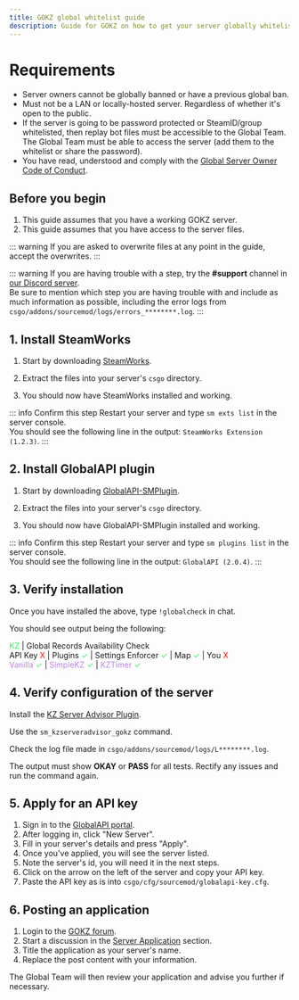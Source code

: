 ```yaml
---
title: GOKZ global whitelist guide
description: Guide for GOKZ on how to get your server globally whitelisted
---
```


# Requirements

- Server owners cannot be globally banned or have a previous global ban.
- Must not be a LAN or locally-hosted server. Regardless of whether it's open to the public.
- If the server is going to be password protected or SteamID/group whitelisted, then replay bot files must be accessible to the Global Team. The Global Team must be able to access the server (add them to the whitelist or share the password).
- You have read, understood and comply with the [Global Server Owner Code of Conduct](https://forum.gokz.org/p/server-rules).

## Before you begin

1. This guide assumes that you have a working GOKZ server.
2. This guide assumes that you have access to the server files.

::: warning
If you are asked to overwrite files at any point in the guide, accept the overwrites.
:::

::: warning
If you are having trouble with a step, try the **#support** channel in [our Discord server](https://discord.gg/csgokz).
<br>Be sure to mention which step you are having trouble with and include as much information as possible, including the error logs from `csgo/addons/sourcemod/logs/errors_********.log`.
:::

## 1. Install SteamWorks

1. Start by downloading [SteamWorks](http://users.alliedmods.net/~kyles/builds/SteamWorks).

2. Extract the files into your server's `csgo` directory.

3. You should now have SteamWorks installed and working.

::: info Confirm this step
Restart your server and type `sm exts list` in the server console.
<br>You should see the following line in the output: `SteamWorks Extension (1.2.3)`.
:::

## 2. Install GlobalAPI plugin

1. Start by downloading [GlobalAPI-SMPlugin](https://bitbucket.org/kztimerglobalteam/globalapi-smplugin/downloads).

2. Extract the files into your server's `csgo` directory.

3. You should now have GlobalAPI-SMPlugin installed and working.

::: info Confirm this step
Restart your server and type `sm plugins list` in the server console.
<br>You should see the following line in the output: `GlobalAPI (2.0.4)`.
:::

## 3. Verify installation

Once you have installed the above, type `!globalcheck` in chat.

You should see output being the following:

<span style="color: #36EE56">KZ</span> | Global Records Availability Check<br>
API Key <span style="color: #FF0B00">X</span> |
Plugins <span style="color: #36EE56">✓</span> |
Settings Enforcer <span style="color: #36EE56">✓</span> |
Map <span style="color: #36EE56">✓</span> |
You <span style="color: #FF0B00">X</span><br>
<span style="color: #BA83E9">Vanilla</span> <span style="color: #36EE56">✓</span> |
<span style="color: #BA83E9">SimpleKZ</span> <span style="color: #36EE56">✓</span> |
<span style="color: #BA83E9">KZTimer</span> <span style="color: #36EE56">✓</span>

## 4. Verify configuration of the server

Install the [KZ Server Advisor Plugin](https://bitbucket.org/kztimerglobalteam/kzserveradvisor).

Use the `sm_kzserveradvisor_gokz` command.

Check the log file made in `csgo/addons/sourcemod/logs/L********.log`.

The output must show **OKAY** or **PASS** for all tests.
Rectify any issues and run the command again.

## 5. Apply for an API key

1. Sign in to the [GlobalAPI portal](https://portal.global-api.com/dashboard/servers/owned).
2. After logging in, click "New Server".
3. Fill in your server's details and press "Apply".
4. Once you've applied, you will see the server listed.
5. Note the server's id, you will need it in the next steps.
6. Click on the arrow on the left of the server and copy your API key.
7. Paste the API key as is into `csgo/cfg/sourcemod/globalapi-key.cfg`.

## 6. Posting an application

1. Login to the [GOKZ forum](https://forum.gokz.org/login).
2. Start a discussion in the [Server Application](https://forum.gokz.org/t/ss-application) section.
3. Title the application as your server's name.
4. Replace the post content with your information.

The Global Team will then review your application and advise you further if necessary.

